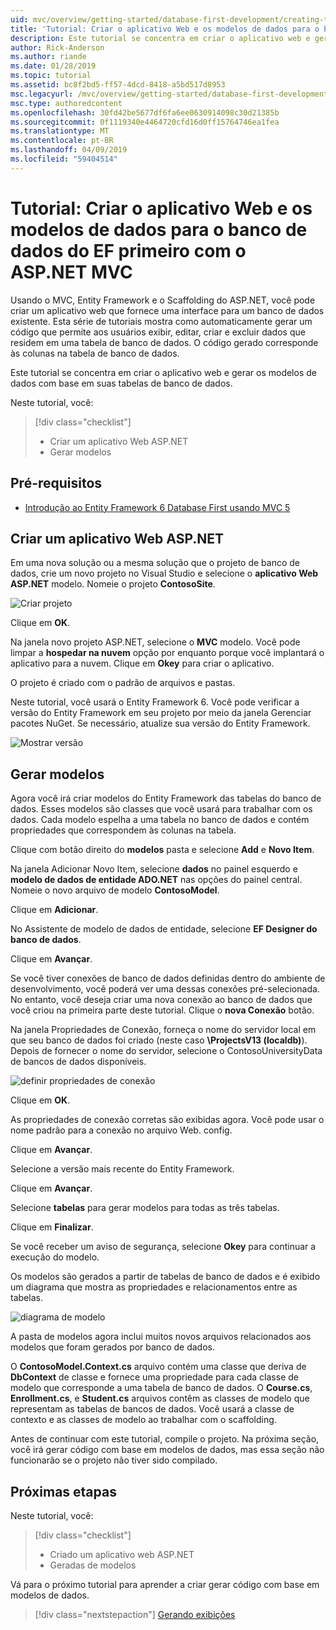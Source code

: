 ```yaml
---
uid: mvc/overview/getting-started/database-first-development/creating-the-web-application
title: 'Tutorial: Criar o aplicativo Web e os modelos de dados para o banco de dados do EF primeiro com o ASP.NET MVC'
description: Este tutorial se concentra em criar o aplicativo web e gerar os modelos de dados com base em suas tabelas de banco de dados.
author: Rick-Anderson
ms.author: riande
ms.date: 01/28/2019
ms.topic: tutorial
ms.assetid: bc8f2bd5-ff57-4dcd-8418-a5bd517d8953
msc.legacyurl: /mvc/overview/getting-started/database-first-development/creating-the-web-application
msc.type: authoredcontent
ms.openlocfilehash: 30fd42be5677df6fa6ee0630914098c30d21385b
ms.sourcegitcommit: 0f1119340e4464720cfd16d0ff15764746ea1fea
ms.translationtype: MT
ms.contentlocale: pt-BR
ms.lasthandoff: 04/09/2019
ms.locfileid: "59404514"
---
```

# <a name="tutorial-create-the-web-application-and-data-models-for-ef-database-first-with-aspnet-mvc"></a>Tutorial: Criar o aplicativo Web e os modelos de dados para o banco de dados do EF primeiro com o ASP.NET MVC

 Usando o MVC, Entity Framework e o Scaffolding do ASP.NET, você pode criar um aplicativo web que fornece uma interface para um banco de dados existente. Esta série de tutoriais mostra como automaticamente gerar um código que permite aos usuários exibir, editar, criar e excluir dados que residem em uma tabela de banco de dados. O código gerado corresponde às colunas na tabela de banco de dados.

Este tutorial se concentra em criar o aplicativo web e gerar os modelos de dados com base em suas tabelas de banco de dados.

Neste tutorial, você:

> [!div class="checklist"]
> * Criar um aplicativo Web ASP.NET
> * Gerar modelos

## <a name="prerequisites"></a>Pré-requisitos

* [Introdução ao Entity Framework 6 Database First usando MVC 5](setting-up-database.md)

## <a name="create-an-aspnet-web-app"></a>Criar um aplicativo Web ASP.NET

Em uma nova solução ou a mesma solução que o projeto de banco de dados, crie um novo projeto no Visual Studio e selecione o **aplicativo Web ASP.NET** modelo. Nomeie o projeto **ContosoSite**.

![Criar projeto](creating-the-web-application/_static/image1.png)

Clique em **OK**.

Na janela novo projeto ASP.NET, selecione o **MVC** modelo. Você pode limpar a **hospedar na nuvem** opção por enquanto porque você implantará o aplicativo para a nuvem. Clique em **Okey** para criar o aplicativo.

O projeto é criado com o padrão de arquivos e pastas.

Neste tutorial, você usará o Entity Framework 6. Você pode verificar a versão do Entity Framework em seu projeto por meio da janela Gerenciar pacotes NuGet. Se necessário, atualize sua versão do Entity Framework.

![Mostrar versão](creating-the-web-application/_static/image3.png)

## <a name="generate-the-models"></a>Gerar modelos

Agora você irá criar modelos do Entity Framework das tabelas do banco de dados. Esses modelos são classes que você usará para trabalhar com os dados. Cada modelo espelha a uma tabela no banco de dados e contém propriedades que correspondem às colunas na tabela.

Clique com botão direito do **modelos** pasta e selecione **Add** e **Novo Item**.

Na janela Adicionar Novo Item, selecione **dados** no painel esquerdo e **modelo de dados de entidade ADO.NET** nas opções do painel central. Nomeie o novo arquivo de modelo **ContosoModel**.

Clique em **Adicionar**.

No Assistente de modelo de dados de entidade, selecione **EF Designer do banco de dados**.

Clique em **Avançar**.

Se você tiver conexões de banco de dados definidas dentro do ambiente de desenvolvimento, você poderá ver uma dessas conexões pré-selecionada. No entanto, você deseja criar uma nova conexão ao banco de dados que você criou na primeira parte deste tutorial. Clique o **nova Conexão** botão.

Na janela Propriedades de Conexão, forneça o nome do servidor local em que seu banco de dados foi criado (neste caso **\ProjectsV13 (localdb)**). Depois de fornecer o nome do servidor, selecione o ContosoUniversityData de bancos de dados disponíveis.

![definir propriedades de conexão](creating-the-web-application/_static/image8.png)

Clique em **OK**.

As propriedades de conexão corretas são exibidas agora. Você pode usar o nome padrão para a conexão no arquivo Web. config.

Clique em **Avançar**.

Selecione a versão mais recente do Entity Framework.

Clique em **Avançar**.

Selecione **tabelas** para gerar modelos para todas as três tabelas.

Clique em **Finalizar**.

Se você receber um aviso de segurança, selecione **Okey** para continuar a execução do modelo.

Os modelos são gerados a partir de tabelas de banco de dados e é exibido um diagrama que mostra as propriedades e relacionamentos entre as tabelas.

![diagrama de modelo](creating-the-web-application/_static/image11.png)

A pasta de modelos agora inclui muitos novos arquivos relacionados aos modelos que foram gerados por banco de dados.

O **ContosoModel.Context.cs** arquivo contém uma classe que deriva de **DbContext** de classe e fornece uma propriedade para cada classe de modelo que corresponde a uma tabela de banco de dados. O **Course.cs**, **Enrollment.cs**, e **Student.cs** arquivos contêm as classes de modelo que representam as tabelas de bancos de dados. Você usará a classe de contexto e as classes de modelo ao trabalhar com o scaffolding.

Antes de continuar com este tutorial, compile o projeto. Na próxima seção, você irá gerar código com base em modelos de dados, mas essa seção não funcionarão se o projeto não tiver sido compilado.

## <a name="next-steps"></a>Próximas etapas

Neste tutorial, você:

> [!div class="checklist"]
> * Criado um aplicativo web ASP.NET
> * Geradas de modelos

Vá para o próximo tutorial para aprender a criar gerar código com base em modelos de dados.
> [!div class="nextstepaction"]
> [Gerando exibições](generating-views.md)
